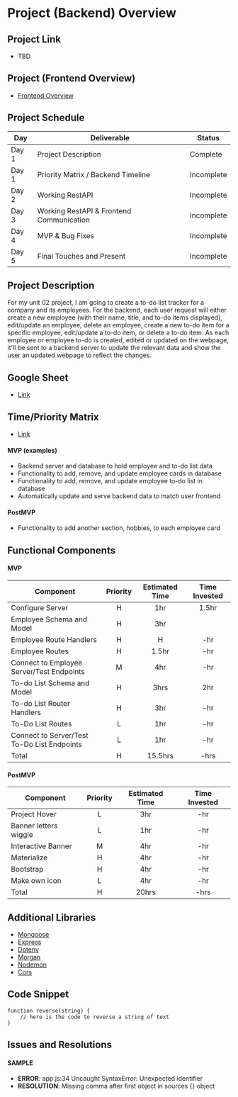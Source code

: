 # Project (Backend) Overview

## Project Link
- TBD

## Project (Frontend Overview)
- [Frontend Overview](https://github.com/jordanchude/to-do-list-frontend)

## Project Schedule

|  Day | Deliverable | Status
|---|---| ---|
|Day 1| Project Description | Complete
|Day 1| Priority Matrix / Backend Timeline | Incomplete
|Day 2| Working RestAPI | Incomplete
|Day 3| Working RestAPI & Frontend Communication | Incomplete
|Day 4| MVP & Bug Fixes | Incomplete
|Day 5| Final Touches and Present | Incomplete

## Project Description

For my unit 02 project, I am going to create a to-do list tracker for a company and its employees. For the backend, each user request will either create a new employee (with their name, title, and to-do items displayed), edit/update an employee, delete an employee, create a new to-do item for a specific employee, edit/update a to-do item, or delete a to-do item. As each employee or employee to-do is created, edited or updated on the webpage, it'll be sent to a backend server to update the relevant data and show the user an updated webpage to reflect the changes.

## Google Sheet

- [Link](https://docs.google.com/spreadsheets/d/1V1M3Eq1NXH2PNmeTlVviRhEjX9kenq769Vo2P5mMtro/edit?usp=sharing)

## Time/Priority Matrix
- [Link]()

#### MVP (examples)
- Backend server and database to hold employee and to-do list data
- Functionality to add, remove, and update employee cards in database
- Functionality to add, remove, and update employee to-do list in database
- Automatically update and serve backend data to match user frontend

#### PostMVP 
- Functionality to add another section, hobbies, to each employee card

## Functional Components

#### MVP
| Component | Priority | Estimated Time | Time Invested |
| --- | :---: |  :---: | :---: |
| Configure Server | H | 1hr | 1.5hr |
| Employee Schema and Model | H | 3hr |
| Employee Route Handlers | H | H | -hr |
| Employee Routes | H | 1.5hr| -hr |
| Connect to Employee Server/Test Endpoints | M | 4hr | -hr |
| To-do List Schema and Model | H | 3hrs| 2hr |
| To-do List Router Handlers | H | 3hr | -hr |
| To-Do List Routes | L | 1hr | -hr |
| Connect to Server/Test To-Do List Endpoints | L | 1hr | -hr |
| Total | H | 15.5hrs| -hrs |

#### PostMVP
| Component | Priority | Estimated Time | Time Invested |
| --- | :---: |  :---: | :---: |
| Project Hover | L | 3hr | -hr |
| Banner letters wiggle | L | 1hr | -hr |
| Interactive Banner | M | 4hr | -hr |
| Materialize | H | 4hr | -hr |
| Bootstrap | H | 4hr | -hr |
| Make own icon | L | 4hr | -hr |
| Total | H | 20hrs| -hrs | -hrs |

## Additional Libraries
 - [Mongoose]()
 - [Express]()
 - [Dotenv]()
 - [Morgan]()
 - [Nodemon]()
 - [Cors]()

## Code Snippet

```
function reverse(string) {
	// here is the code to reverse a string of text
}
```

## Issues and Resolutions

#### SAMPLE
- **ERROR**: app.js:34 Uncaught SyntaxError: Unexpected identifier                       
- **RESOLUTION**: Missing comma after first object in sources {} object
